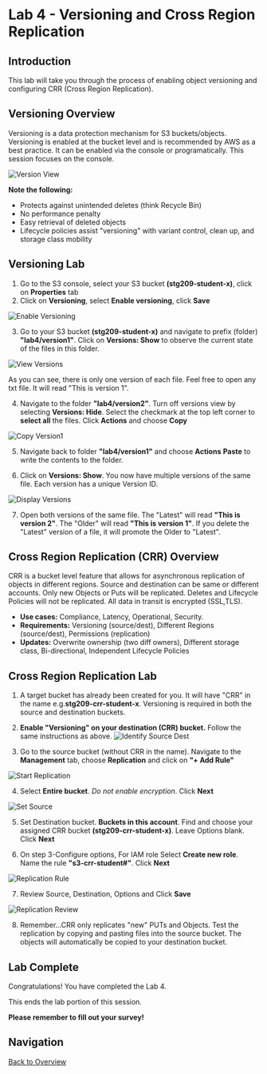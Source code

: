 # Lab 4 - Versioning and Cross Region Replication

## Introduction
This lab will take you through the process of enabling object versioning and configuring CRR (Cross Region Replication).

## Versioning Overview
Versioning is a data protection mechanism for S3 buckets/objects. Versioning is enabled at the bucket level and is recommended by AWS as a best practice.  It can be enabled via the console or programatically. This session focuses on the console.

 ![Version View](../images/4-versioning-1.png)

**Note the following:**

* Protects against unintended deletes (think Recycle Bin)
* No performance penalty
* Easy retrieval of deleted objects
* Lifecycle policies assist "versioning" with variant control, clean up, and storage class mobility

## Versioning Lab

1. Go to the S3 console, select your S3 bucket **(stg209-student-x)**, click on **Properties** tab
2. Click on **Versioning**, select **Enable versioning**, click **Save**

 ![Enable Versioning](../images/4-versioning-2.png)


3. Go to your S3 bucket **(stg209-student-x)** and navigate to prefix (folder) **"lab4/version1"**. Click on **Versions: Show** to observe the current state of the files in this folder.

 ![View Versions](../images/4-versioning-3.png)

As you can see, there is only one version of each file. Feel free to open any txt file.  It will read "This is version 1". 

4. Navigate to the folder **"lab4/version2"**. Turn off versions view by selecting **Versions: Hide**.  Select the checkmark at the top left corner to **select all** the files.  Click **Actions** and choose **Copy**

 ![Copy Version1](../images/4-versioning-4.png)
 
 
5. Navigate back to folder **"lab4/version1"** and choose **Actions** **Paste** to write the contents to the folder.


6. Click on **Versions: Show**. You now have multiple versions of the same file.  Each version has a unique Version ID.

 ![Display Versions](../images/4-versioning-5.png)
 
 
7. Open both versions of the same file. The "Latest" will read **"This is version 2"**. The "Older" will read **"This is version 1"**.  If you delete the "Latest" version of a file, it will promote the Older to "Latest".  


## Cross Region Replication (CRR) Overview
CRR is a bucket level feature that allows for asynchronous replication of objects in different regions.  Source and destination can be same or different accounts. Only new Objects or Puts will be replicated. Deletes and Lifecycle Policies will not be replicated.  All data in transit is encrypted (SSL,TLS).

* **Use cases:** Compliance, Latency, Operational, Security.
* **Requirements:** Versioning (source/dest), Different Regions (source/dest), Permissions (replication)
* **Updates:** Overwrite ownership (two diff owners), Different storage class, Bi-directional, Independent Lifecycle Policies


## Cross Region Replication Lab

1. A target bucket has already been created for you.  It will have "CRR" in the name e.g.**stg209-crr-student-x**. Versioning is required in both the source and destination buckets. 

2. **Enable "Versioning" on your destination (CRR) bucket.** Follow the same instructions as above.
 ![Identify Source Dest](../images/4-crr-6.png)

3. Go to the source bucket (without CRR in the name).  Navigate to the **Management** tab, choose **Replication** and click on **"+ Add Rule"**

 ![Start Replication](../images/4-crr-7.png)

4. Select **Entire bucket**. _Do not enable encryption_.  Click **Next**

 ![Set Source](../images/4-crr-8.png)
 

5. Set Destination bucket.  **Buckets in this account**.  Find and choose your assigned CRR bucket **(stg209-crr-student-x)**. Leave Options blank. Click **Next**


6. On step 3-Configure options, For IAM role Select **Create new role**. Name the rule **"s3-crr-student#"**. Click **Next**

 ![Replication Rule](../images/4-crr-9.png)


7. Review Source, Destination, Options and Click **Save**

 ![Replication Review](../images/4-crr-10.png)


8. Remember...CRR only replicates "new" PUTs and Objects. Test the replication by copying and pasting files into the source bucket.  The objects will automatically be copied to your destination bucket.

## Lab Complete

Congratulations! You have completed the Lab 4.

This ends the lab portion of this session.

**Please remember to fill out your survey!**

## Navigation
[Back to Overview](../README.md)


